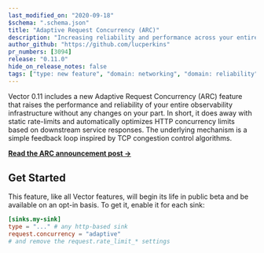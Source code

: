 ```yaml
---
last_modified_on: "2020-09-18"
$schema: ".schema.json"
title: "Adaptive Request Concurrency (ARC)"
description: "Increasing reliability and performance across your entire observability infrastructure."
author_github: "https://github.com/lucperkins"
pr_numbers: [3094]
release: "0.11.0"
hide_on_release_notes: false
tags: ["type: new feature", "domain: networking", "domain: reliability", "domain: performance"]
---
```


Vector 0.11 includes a new Adaptive Request Concurrency (ARC) feature that
raises the performance and reliability of your entire observability
infrastructure without any changes on your part. In short, it does away with
static rate-limits and automatically optimizes HTTP concurrency limits based on
downstream service responses. The underlying mechanism is a simple feedback loop
inspired by TCP congestion control algorithms.

[**Read the ARC announcement post →**][announcement]

## Get Started

This feature, like all Vector features, will begin its life in public beta and
be available on an opt-in basis. To get it, enable it for each sink:

```toml
[sinks.my-sink]
type = "..." # any http-based sink
request.concurrency = "adaptive"
# and remove the request.rate_limit_* settings
```

[announcement]: /blog/adaptive-request-concurrency/
